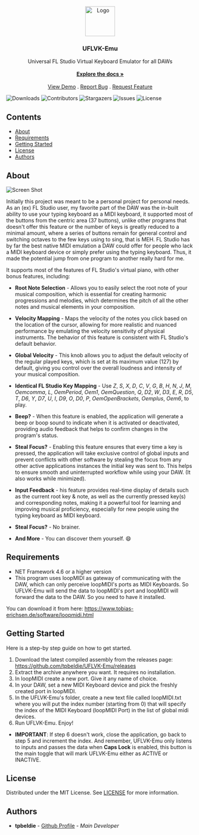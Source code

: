 <br/>
<p align="center">
  <a href="https://github.com/tpbeldie/UFLVK-Emu">
    <img src="https://i.imgur.com/tcvzKR8.png" alt="Logo" width="80" height="80">
  </a>
  <h3 align="center">UFLVK-Emu</h3>

  <p align="center">
    Universal FL Studio Virtual Keyboard Emulator for all DAWs
    <br/>
    <br/>
    <a href="https://github.com/tpbeldie/UFLVK-Emu"><strong>Explore the docs »</strong></a>
    <br/>
    <br/>
    <a href="https://github.com/tpbeldie/UFLVK-Emu">View Demo</a>
    .
    <a href="https://github.com/tpbeldie/UFLVK-Emu/issues">Report Bug</a>
    .
    <a href="https://github.com/tpbeldie/UFLVK-Emu/issues">Request Feature</a>
  </p>
</p>

![Downloads](https://img.shields.io/github/downloads/tpbeldie/UFLVK-Emu/total) ![Contributors](https://img.shields.io/github/contributors/tpbeldie/UFLVK-Emu?color=dark-green) ![Stargazers](https://img.shields.io/github/stars/tpbeldie/UFLVK-Emu?style=social) ![Issues](https://img.shields.io/github/issues/tpbeldie/UFLVK-Emu) ![License](https://img.shields.io/github/license/tpbeldie/UFLVK-Emu) 

## Contents

* [About](#about)
* [Requirements](#requirements)
* [Getting Started](#getting-started)
* [License](#license)
* [Authors](#authors)

## About

![Screen Shot](https://cdn.discordapp.com/attachments/121395249003233280/1091135962383392892/UFLVK_Emu_MYXk78YhSe.png)

Initially this project was meant to be a personal project for personal needs. As an (ex) FL Studio user, my favorite part of the DAW was the in-built ability to use your typing keyboard as a MIDI keyboard, it supported most of the buttons from the centric area (37 buttons), unlike other programs that doesn't offer this feature or the number of keys is greatly reduced to a minimal amount, where a series of buttons remain for general control and switching octaves to the few keys using to sing, that is MEH. FL Studio has by far the best native MIDI emulation a DAW could offer for people who lack a MIDI keyboard device or simply prefer using the typing keyboard. Thus, it made the potential jump from one program to another really hard for me. 

It supports most of the features of FL Studio's virtual piano, with other bonus features, including:

* **Root Note Selection** - Allows you to easily select the root note of your musical composition, which is essential for creating harmonic progressions and melodies, which determines the pitch of all the other notes and musical elements in your composition. 

* **Velocity Mapping** - Maps the velocity of the notes you click based on the location of the cursor, allowing for more realistic and nuanced performance by emulating the velocity sensitivity of physical instruments. The behavior of this feature is consistent with FL Studio's default behavior.

* **Global Velocity** - This knob allows you to adjust the default velocity of the regular played keys, which is set at its maximum value (127) by default, giving you control over the overall loudness and intensity of your musical composition.

* **Identical FL Studio Key Mapping** - Use *Z*, *S*, *X*, *D*, *C*, *V*, *G*, *B*, *H*, *N*, *J*, *M*, *Oemcomma*, *L*, *OemPeriod*, *Oem1*, *OemQuestion*, *Q*, *D2*, *W*, *D3*, *E*, *R*, *D5*, *T*, *D6*, *Y*, *D7*, *U*, *I*, *D9*, *O*, *D0*, *P*, *OemOpenBrackets*, *Oemplus*, *Oem6*, to play. 

* **Beep?** - When this feature is enabled, the application will generate a beep or boop sound to indicate when it is activated or deactivated, providing audio feedback that helps to confirm changes in the program's status.

* **Steal Focus?** - Enabling this feature ensures that every time a key is pressed, the application will take exclusive control of global inputs and prevent conflicts with other software by stealing the focus from any other active applications instances the initial key was sent to. This helps to ensure smooth and uninterrupted workflow while using your DAW. (It also works while minimized).

* **Input Feedback** - his feature provides real-time display of details such as the current root key & note, as well as the currently pressed key(s) and corresponding notes, making it a powerful tool for learning and improving musical proficiency, especially for new people using the typing keyboard as MIDI keyboard.

* **Steal Focus?** - No brainer. 

* **And More** - You can discover them yourself. :smile:

## Requirements

- NET Framework 4.6 or a higher version
- This program uses loopMIDI as gateway of communicating with the DAW, which can only perceive loopMIDI's ports as MIDI Keyboards. So UFLVK-Emu will send the data to loopMIDI's port and loopMIDI will forward the data to the DAW. So you need to have it installed.

You can download it from here: https://www.tobias-erichsen.de/software/loopmidi.html

## Getting Started

Here is a step-by step guide on how to get started.

1. Download the latest compiled assembly from the releases page: https://github.com/tpbeldie/UFLVK-Emu/releases
2. Extract the archive anywhere you want. It requires no installation.
3. In loopMIDI create a new port. Give it any name of choice. 
4. In your DAW, set a new MIDI Keyboard device and pick the freshly created port in loopMIDI.
5. In the UFLVK-Emu's folder, create a new text file called loopMIDI.txt where you will put the index number (starting from 0) that will specify the index of the MIDI Keyboard (loopMIDI Port) in the list of global midi devices.
6. Run UFLVK-Emu. Enjoy!

* **IMPORTANT**: If step 6 doesn't work, close the application, go back to step 5 and increment the index. And remember, UFLVK-Emu only listens to inputs and passes the data when **Caps Lock** is enabled, this button is the main toggle that will mark UFLVK-Emu either as ACTIVE or INACTIVE.

## License

Distributed under the MIT License. See [LICENSE](https://github.com/tpbeldie/UFLVK-Emu/blob/main/LICENSE.md) for more information.

## Authors

* **tpbeldie**  - [Github Profile](https://github.com/tpbeldie) - *Main Developer*


